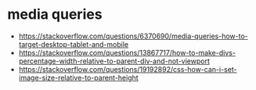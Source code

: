 # media queries

- https://stackoverflow.com/questions/6370690/media-queries-how-to-target-desktop-tablet-and-mobile
- https://stackoverflow.com/questions/13867717/how-to-make-divs-percentage-width-relative-to-parent-div-and-not-viewport
- https://stackoverflow.com/questions/19192892/css-how-can-i-set-image-size-relative-to-parent-height
